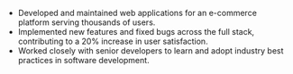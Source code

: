 - Developed and maintained web applications for an e-commerce platform serving 
  thousands of users.
- Implemented new features and fixed bugs across the full stack, contributing to 
  a 20% increase in user satisfaction.
- Worked closely with senior developers to learn and adopt industry best 
  practices in software development.